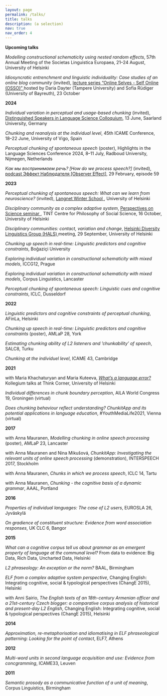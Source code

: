 ```yaml
---
layout: page
permalink: /talks/
title: talks
description: (a selection)
nav: true
nav_order: 4
---
```

<b>Upcoming talks</b>

<i>Modelling constructional schematicity using nested random effects</i>, 57th Annual Meeting of the Societas Linguistica Europaea, 21–24 August, University of Helsinki<br>

<i>Idiosyncratic entrenchment and linguistic individuality: Case studies of an online blog community</i> (invited), <a href="https://www.dariadayter.org/osso" > lecture series “Online Selves - Self Online (OSSO)” </a> hosted by Daria Dayter (Tampere University) and Sofia Rüdiger (University of Bayreuth), 23 October

<b>2024</b>

<i>Individual variation in perceptual and usage-based chunking</i> (invited), <a href="https://sfb1102.uni-saarland.de/colloquium/"> Distinguished Speakers in Language Science Colloquium</a>, 13 June, Saarland University, Germany<br>

<i>Chunking and reanalysis at the individual level</i>, 45th ICAME Conference, 18–22 June, University of Vigo, Spain<br>

<i>Perceptual chunking of spontaneous speech</i> (poster), Highlights in the Language Sciences Conference 2024, 8–11 July, Radboud University, Nijmegen, Netherlands <br>

<i>Как мы воспринимаем речь? [How do we process speech?] </i> (invited),  <a href="https://observereffect.mave.digital/"> podcast Эффект Наблюдателя [Observer Effect]</a>, 29 February, episode 59

<b>2023</b>

<i>Perceptual chunking of spontaneous speech: What can we learn from neuroscience?</i> (invited), <a href="https://blogs.helsinki.fi/langnet-2016-2019/"> Langnet Winter School </a>, University of Helsinki <br>

<i>Disciplinary community as a complex adaptive system</i>, <a href="https://tint-helsinki.fi/?page_id=27"> Perspectives on Science seminar </a>, TINT Centre for Philosophy of Social Science, 16 October, University of Helsinki<br>

<i>Disciplinary communities: contact, variation and change</i>, <a href="https://www.helsinki.fi/en/researchgroups/diversity-linguistics"> Helsinki Diversity Linguistics Group (HALS) </a> meeting, 29 September, University of Helsinki <br>

<i>Chunking up speech in real-time: Linguistic predictors and cognitive constraints</i>, Boğaziçi University<br>

<i>Exploring individual variation in constructional schematicity with mixed models</i>, ICCG12, Prague <br>

<i>Exploring individual variation in constructional schematicity with mixed models</i>, Corpus Linguistics, Lancaster <br>

<i>Perceptual chunking of spontaneous speech: Linguistic cues and cognitive constraints</i>, ICLC, Dusseldorf<br>

<b>2022</b>

<i>Linguistic predictors and cognitive constraints of perceptual chunking</i>, AFinLa, Helsinki<br>

<i>Chunking up speech in real-time: Linguistic predictors and cognitive constraints </i> (poster), AMLaP 28, York<br>

<i>Estimating chunking ability of L2 listeners and ’chunkability’ of speech</i>, SALC8, Turku <br>

<i>Chunking at the individuel level</i>, ICAME 43, Cambridge<br>

<b>2021</b>

with Maria Khachaturyan and Maria Kuteeva, <a href="https://www.youtube.com/watch?v=axJmyCf4pms&t=3s"> <i>What’s a language error?</i></a> Kollegium talks at Think Corner, University of Helsinki<br>

<i>Individual differences in chunk boundary perception</i>, AILA World Congress 19, Groningen (virtual)<br>

<i>Does chunking behaviour reflect understanding? ChunkitApp and its potential applications in language education</i>, #YouthMediaLife2021, Vienna (virtual)<br>

<b>2017</b>

with Anna Mauranen, <i>Modelling chunking in online speech processing </i> (poster), AMLaP 23, Lancaster<br>

with Anna Mauranen and Nina Mikušová, <i>ChunkitApp: Investigating the relevant units of online speech processing </i>(demonstration), INTERSPEECH 2017, Stockholm<br>

with Anna Mauranen, <i>Chunks in which we process speech</i>, ICLC 14, Tartu<br>

with Anna Mauranen, <i>Chunking - the cognitive basis of a dynamic grammar</i>, AAAL, Portland<br>

<b>2016</b>

<i>Properties of individual languages: The case of L2 users</i>, EUROSLA 26, Jyväskylä <br>

<i>On gradience of constituent structure: Evidence from word association responses</i>, UK CLC 6, Bangor<br>

<b>2015</b>

<i>What can a cognitive corpus tell us about grammar as an emergent property of language at the communal level?</i> From data to evidence: Big Data, Rich Data, Uncharted Data, Helsinki<br>

<i>L2 phraseology: An exception or the norm?</i> BAAL, Birmingham<br>

<i>ELF from a complex adaptive system perspective</i>, Changing English: Integrating cognitive, social & typological perspectives (ChangE 2015), Helsinki<br>

with Anni Sairio, <i>The English texts of an 18th-century Armenian officer and a 21st-century Czech blogger: a comparative corpus analysis of historical and present-day L2 English</i>, Changing English: Integrating cognitive, social & typological perspectives (ChangE 2015), Helsinki<br>

<b>2014</b>

<i>Approximation, re-metaphorisation and idiomatising in ELF phraseological patterning:  Looking for the point of contact</i>, ELF7, Athens<br>

<b>2012</b>

<i>Multi-word units in second language acquisition and use: Evidence from concgramming</i>, ICAME33, Leuven<br>

<b>2011</b>

<i>Semantic prosody as a communicative function of a unit of meaning</i>, Corpus Linguistics, Birmingham<br>
